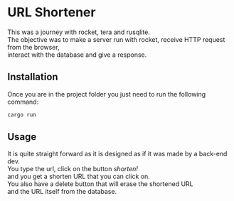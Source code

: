 # URL Shortener

This was a journey with rocket, tera and rusqlite.  
The objective was to make a server run with rocket, receive HTTP request from the browser,  
interact with the database and give a response.

## Installation

Once you are in the project folder you just need to run the following command:
```bash
cargo run
```

## Usage

It is quite straight forward as it is designed as if it was made by a back-end dev.  
You type the url, click on the button *shorten!*  
and you get a shorten URL that you can click on.  
You also have a delete button that will erase the shortened URL  
and the URL itself from the database.  
